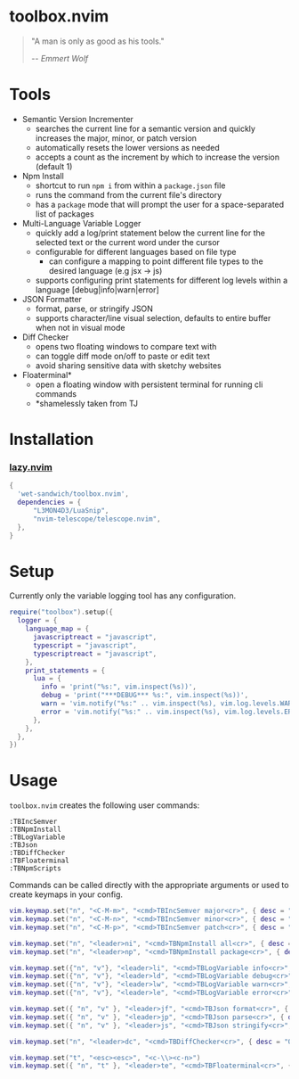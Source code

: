 # toolbox.nvim

> "A man is only as good as his tools."
>
> -- <cite>Emmert Wolf</cite>

# Tools

- Semantic Version Incrementer
    - searches the current line for a semantic version and quickly increases the major, minor, or patch version
    - automatically resets the lower versions as needed
    - accepts a count as the increment by which to increase the version (default 1)
- Npm Install
    - shortcut to run `npm i` from within a `package.json` file
    - runs the command from the current file's directory
    - has a `package` mode that will prompt the user for a space-separated list of packages
- Multi-Language Variable Logger
    - quickly add a log/print statement below the current line for the selected text or the current word under the cursor
    - configurable for different languages based on file type
        - can configure a mapping to point different file types to the desired language (e.g jsx -> js)
    - supports configuring print statements for different log levels within a language [debug|info|warn|error]
- JSON Formatter
    - format, parse, or stringify JSON
    - supports character/line visual selection, defaults to entire buffer when not in visual mode
- Diff Checker
    - opens two floating windows to compare text with
    - can toggle diff mode on/off to paste or edit text
    - avoid sharing sensitive data with sketchy websites
- Floaterminal*
    - open a floating window with persistent terminal for running cli commands
    - *shamelessly taken from TJ

# Installation

### [lazy.nvim](https://github.com/folke/lazy.nvim)

```lua
{ 
  'wet-sandwich/toolbox.nvim',
  dependencies = {
      "L3MON4D3/LuaSnip",
      "nvim-telescope/telescope.nvim",
  },
}
```

# Setup

Currently only the variable logging tool has any configuration.

```lua
require("toolbox").setup({
  logger = {
    language_map = {
      javascriptreact = "javascript",
      typescript = "javascript",
      typescriptreact = "javascript",
    },
    print_statements = {
      lua = {
        info = 'print("%s:", vim.inspect(%s))',
        debug = 'print("***DEBUG*** %s:", vim.inspect(%s))',
        warn = 'vim.notify("%s:" .. vim.inspect(%s), vim.log.levels.WARN)',
        error = 'vim.notify("%s:" .. vim.inspect(%s), vim.log.levels.ERROR)',
      },
    },
  },
})
```

# Usage

`toolbox.nvim` creates the following user commands:

```vim
:TBIncSemver
:TBNpmInstall
:TBLogVariable
:TBJson
:TBDiffChecker
:TBFloaterminal
:TBNpmScripts
```

Commands can be called directly with the appropriate arguments or used to create keymaps in your config.

```lua
vim.keymap.set("n", "<C-M-m>", "<cmd>TBIncSemver major<cr>", { desc = "Increment [M]ajor version" })
vim.keymap.set("n", "<C-M-n>", "<cmd>TBIncSemver minor<cr>", { desc = "Increment mi[N]or version" })
vim.keymap.set("n", "<C-M-p>", "<cmd>TBIncSemver patch<cr>", { desc = "Increment [P]atch version" })

vim.keymap.set("n", "<leader>ni", "<cmd>TBNpmInstall all<cr>", { desc = "Run [N]pm [I]nstall" })
vim.keymap.set("n", "<leader>np", "<cmd>TBNpmInstall package<cr>", { desc = "Run [N]pm install [P]ackage" })

vim.keymap.set({"n", "v"}, "<leader>li", "<cmd>TBLogVariable info<cr>", { desc = "[L]og variable [I]nfo" })
vim.keymap.set({"n", "v"}, "<leader>ld", "<cmd>TBLogVariable debug<cr>", { desc = "[L]og variable [D]ebug" })
vim.keymap.set({"n", "v"}, "<leader>lw", "<cmd>TBLogVariable warn<cr>", { desc = "[L]og variable [W]arn" })
vim.keymap.set({"n", "v"}, "<leader>le", "<cmd>TBLogVariable error<cr>", { desc = "[L]og variable [E]rror" })

vim.keymap.set({ "n", "v" }, "<leader>jf", "<cmd>TBJson format<cr>", { desc = "[J]SON [F]ormat" })
vim.keymap.set({ "n", "v" }, "<leader>jp", "<cmd>TBJson parse<cr>", { desc = "[J]SON [P]arse" })
vim.keymap.set({ "n", "v" }, "<leader>js", "<cmd>TBJson stringify<cr>", { desc = "[J]SON [S]tringify" })

vim.keymap.set("n", "<leader>dc", "<cmd>TBDiffChecker<cr>", { desc = "Open [D]iff [C]hecker" })

vim.keymap.set("t", "<esc><esc>", "<c-\\><c-n>")
vim.keymap.set({ "n", "t" }, "<leader>te", "<cmd>TBFloaterminal<cr>", { desc = "[T]oggle t[E]rminal" })
```
